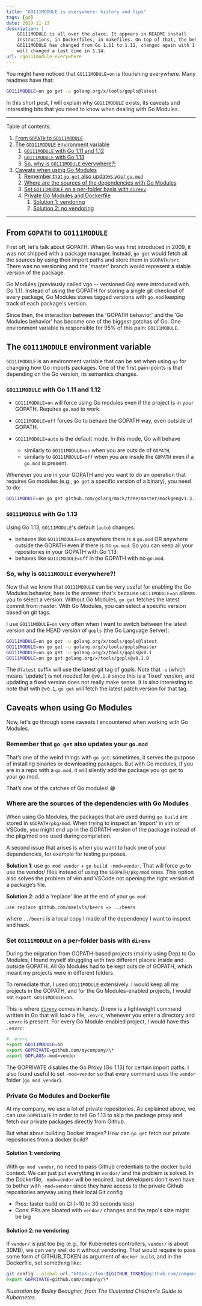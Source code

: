 ```yaml
---
title: "GO111MODULE is everywhere: history and tips"
tags: [go]
date: 2019-11-13
description: |
    GO111MODULE is all over the place. It appears in README install
    instructions, in Dockerfiles, in makefiles. On top of that, the behavior of
    GO111MODULE has changed from Go 1.11 to 1.12, changed again with 1.13 and
    will changed a last time in 1.14.
url: /go111module-everywhere
---
```


You might have noticed that `GO111MODULE=on` is flourishing everywhere.
Many readmes have that:

```sh
GO111MODULE=on go get -u golang.org/x/tools/gopls@latest
```

In this short post, I will explain why `GO111MODULE` exists, its caveats
and interesting bits that you need to know when dealing with Go Modules.

---

Table of contents:

1. [From `GOPATH` to `GO111MODULE`](#from-gopath-to-go111module)
2. [The `GO111MODULE` environment variable](#the-go111module-environment-variable)
   1. [`GO111MODULE` with Go 1.11 and 1.12](#go111module-with-go-111-and-112)
   2. [`GO111MODULE` with Go 1.13](#go111module-with-go-113)
   3. [So, why is `GO111MODULE` everywhere?!](#so-why-is-go111module-everywhere)
3. [Caveats when using Go Modules](#caveats-when-using-go-modules)
   1. [Remember that `go get` also updates your `go.mod`](#remember-that-go-get-also-updates-your-gomod)
   2. [Where are the sources of the dependencies with Go Modules](#where-are-the-sources-of-the-dependencies-with-go-modules)
   3. [Set `GO111MODULE` on a per-folder basis with `direnv`](#set-go111module-on-a-per-folder-basis-with-direnv)
   4. [Private Go Modules and Dockerfile](#private-go-modules-and-dockerfile)
      1. [Solution 1: vendoring](#solution-1-vendoring)
      2. [Solution 2: no vendoring](#solution-2-no-vendoring)

---

## From `GOPATH` to `GO111MODULE`

First off, let's talk about GOPATH. When Go was first introduced in 2009,
it was not shipped with a package manager. Instead, `go get` would fetch
all the sources by using their import paths and store them in
`$GOPATH/src`. There was no versioning and the 'master' branch would
represent a stable version of the package.

Go Modules (previously called vgo -- versioned Go) were introduced with Go
1.11. Instead of using the GOPATH for storing a single git checkout of
every package, Go Modules stores tagged versions with `go.mod` keeping
track of each package's version.

Since then, the interaction between the 'GOPATH behavior' and the 'Go
Modules behavior' has become one of the biggest gotchas of Go. One
environment variable is responsible for 95% of this pain: `GO111MODULE`.

## The `GO111MODULE` environment variable

`GO111MODULE` is an environment variable that can be set when using `go`
for changing how Go imports packages. One of the first pain-points is that
depending on the Go version, its semantics changes.

### `GO111MODULE` with Go 1.11 and 1.12

- `GO111MODULE=on` will force using Go modules even if the project is in
  your GOPATH. Requires `go.mod` to work.
- `GO111MODULE=off` forces Go to behave the GOPATH way, even outside of
  GOPATH.
- `GO111MODULE=auto` is the default mode. In this mode, Go will behave

  - similarly to `GO111MODULE=on` when you are outside of `GOPATH`,
  - similarly to `GO111MODULE=off` when you are inside the `GOPATH` even if
    a `go.mod` is present.

Whenever you are in your GOPATH and you want to do an operation that
requires Go modules (e.g., `go get` a specific version of a binary), you
need to do:

```sh
GO111MODULE=on go get github.com/golang/mock/tree/master/mockgen@v1.3.1
```

### `GO111MODULE` with Go 1.13

Using Go 1.13, `GO111MODULE`'s default (`auto`) changes:

- behaves like `GO111MODULE=on` anywhere there is a `go.mod` OR anywhere
  outside the GOPATH even if there is no `go.mod`. So you can keep all your
  repositories in your GOPATH with Go 1.13.
- behaves like `GO111MODULE=off` in the GOPATH with no `go.mod`.

### So, why is `GO111MODULE` everywhere?!

Now that we know that `GO111MODULE` can be very useful for enabling the Go
Modules behavior, here is the answer: that's because `GO111MODULE=on`
allows you to select a version. Without Go Modules, `go get` fetches the
latest commit from master. With Go Modules, you can select a specific
version based on git tags.

I use `GO111MODULE=on` very often when I want to switch between the latest
version and the HEAD version of `gopls` (the Go Language Server):

```sh
GO111MODULE=on go get -u golang.org/x/tools/gopls@latest
GO111MODULE=on go get -u golang.org/x/tools/gopls@master
GO111MODULE=on go get -u golang.org/x/tools/gopls@v0.1
GO111MODULE=on go get golang.org/x/tools/gopls@v0.1.8
```

The `@latest` suffix will use the latest git tag of gopls. Note that `-u`
(which means 'update') is not needed for `@v0.1.8` since this is a 'fixed'
version, and updating a fixed version does not really make sense. It is
also interesting to note that with `@v0.1`, `go get` will fetch the latest
patch version for that tag.

## Caveats when using Go Modules

Now, let's go through some caveats I encountered when working with Go
Modules.

### Remember that `go get` also updates your `go.mod`

That’s one of the weird things with `go get`: sometimes, it serves the
purpose of installing binaries or downloading packages. But with Go
modules, if you are in a repo with a `go.mod`, it will silently add the
package you go get to your go.mod.

That’s one of the catches of Go modules! 😁

### Where are the sources of the dependencies with Go Modules

When using Go Modules, the packages that are used during `go build` are
stored in `$GOPATH/pkg/mod`. When trying to inspect an 'import' in vim or
VSCode, you might end up in the GOPATH version of the package instead of
the pkg/mod one used during compilation.

A second issue that arises is when you want to hack one of your dependencies, for example for testing purposes.

**Solution 1**: use `go mod vendor` + `go build -mod=vendor`. That will
force `go` to use the vendor/ files instead of using the `$GOPATH/pkg/mod`
ones. This option also solves the problem of vim and VSCode not opening the
right version of a package’s file.

**Solution 2**: add a 'replace' line at the end of your `go.mod`:

```plain
use replace github.com/maelvls/beers => ../beers
```

where `../beers` is a local copy I made of the dependency I want to inspect
and hack.

### Set `GO111MODULE` on a per-folder basis with `direnv`

During the migration from GOPATH-based projects (mainly using Dep) to Go
Modules, I found myself struggling with two different places: inside and
outside GOPATH. All Go Modules had to be kept outside of GOPATH, which
meant my projects were in different folders.

To remediate that, I used `GO111MODULE` extensively. I would keep all my
projects in the GOPATH, and for the Go Modules-enabled projects, I would
set `export GO111MODULE=on`.

This is where [`direnv`](https://direnv.net/) comes in handy. Direnv is a
lightweight command written in Go that will load a file, `.envrc`, whenever
you enter a directory and `.envrc` is present. For every Go Module-enabled
project, I would have this `.envrc`:

```sh
# .envrc
export GO111MODULE=on
export GOPRIVATE=github.com/mycompany/\*
export GOFLAGS=-mod=vendor
```

The GOPRIVATE disables the Go Proxy (Go 1.13) for certain import paths. I
also found useful to set `-mod=vendor` so that every command uses the
`vendor` folder (`go mod vendor`).

### Private Go Modules and Dockerfile

At my company, we use a lot of private repositories. As explained above, we
can use `GOPRIVATE` in order to tell Go 1.13 to skip the package proxy and
fetch our private packages directly from Github.

But what about building Docker images? How can `go get` fetch our private
repositories from a docker build?

#### Solution 1: vendoring

With `go mod vendor`, no need to pass Github credentials to the docker
build context. We can just put everything in `vendor/` and the problem is
solved. In the Dockerfile, `-mod=vendor` will be required, but developers
don't even have to bother with `-mod=vendor` since they have access to the
private Github repositories anyway using their local Git config

- Pros: faster build on CI (~10 to 30 seconds less)
- Cons: PRs are bloated with `vendor/` changes and the repo's size might be
  big

#### Solution 2: no vendoring

If `vendor/` is just too big (e.g., for Kubernetes controllers, `vendor/`
is about 30MB), we can very well do it without vendoring. That would
require to pass some form of GITHUB_TOKEN as argument of `docker build`,
and in the Dockerfile, set something like:

```sh
git config --global url."https://foo:${GITHUB_TOKEN}@github.com/company".insteadOf "https://github.com/company"
export GOPRIVATE=github.com/company/\*
```

_Illustration by Bailey Beougher, from The Illustrated Children's Guide to Kubernetes._
